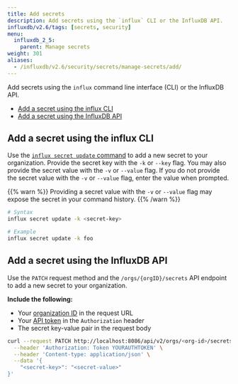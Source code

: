 ```yaml
---
title: Add secrets
description: Add secrets using the `influx` CLI or the InfluxDB API.
influxdb/v2.6/tags: [secrets, security]
menu:
  influxdb_2_5:
    parent: Manage secrets
weight: 301
aliases:
  - /influxdb/v2.6/security/secrets/manage-secrets/add/
---
```


Add secrets using the `influx` command line interface (CLI) or the InfluxDB API.


- [Add a secret using the influx CLI](#add-a-secret-using-the-influx-cli)
- [Add a secret using the InfluxDB API](#add-a-secret-using-the-influxdb-api)

## Add a secret using the influx CLI
Use the [`influx secret update` command](/influxdb/v2.6/reference/cli/influx/secret/update/)
to add a new secret to your organization.
Provide the secret key with the `-k` or `--key` flag.
You may also provide the secret value with the `-v` or `--value` flag.
If you do not provide the secret value with the `-v` or `--value` flag,
enter the value when prompted.

{{% warn %}}
Providing a secret value with the `-v` or `--value` flag may expose the secret
in your command history.
{{% /warn %}}

```sh
# Syntax
influx secret update -k <secret-key>

# Example
influx secret update -k foo
```

## Add a secret using the InfluxDB API
Use the `PATCH` request method and the `/orgs/{orgID}/secrets` API endpoint to
add a new secret to your organization.

**Include the following:**

- Your [organization ID](/influxdb/v2.6/organizations/view-orgs/#view-your-organization-id) in the request URL
- Your [API token](/influxdb/v2.6/security/tokens/view-tokens/) in the `Authorization` header
- The secret key-value pair in the request body

<!-- -->
```sh
curl --request PATCH http://localhost:8086/api/v2/orgs/<org-id>/secrets \
  --header 'Authorization: Token YOURAUTHTOKEN' \
  --header 'Content-type: application/json' \
  --data '{
	"<secret-key>": "<secret-value>"
}'
```
